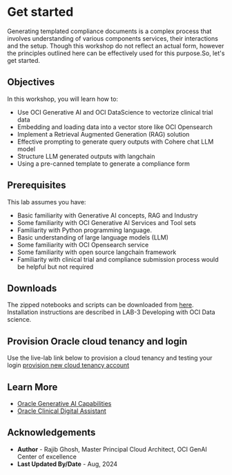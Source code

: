 # Get started

Generating templated compliance documents is a complex process that involves understanding of various components services, their interactions and the setup.
Though this workshop do not reflect an actual form, however the principles outlined here can be effectively used for this purpose.So, let's get started.

## Objectives

In this workshop, you will learn how to:

* Use OCI Generative AI and OCI DataScience to vectorize clinical trial data
* Embedding and loading data into a vector store like OCI Opensearch
* Implement a Retrieval Augmented Generation (RAG) solution
* Effective prompting to generate query outputs with Cohere chat LLM model
* Structure LLM generated outputs with langchain
* Using a pre-canned template to generate a compliance form

## Prerequisites

This lab assumes you have:

* Basic familiarity with Generative AI concepts, RAG and Industry
* Some familiarity with OCI Generative AI Services and Tool sets
* Familiarity with Python programming language.
* Basic understanding of large language models (LLM)
* Some familiarity with OCI Opensearch service
* Some familiarity with open source langchain framework
* Familiarity with clinical trial and compliance submission process would be helpful but not required

## Downloads

The zipped notebooks and scripts can be downloaded from [here](https://orasenatdpltintegration03.objectstorage.us-chicago-1.oci.customer-oci.com/p/SfhRh7OEvLj9yR0hAIM3BwT7bCpi3jALfP6NqoCODU7mFe51nl1PeBPWcJj2El9K/n/orasenatdpltintegration03/b/clinical-trials/o/conda.zip). Installation instructions are described in LAB-3 Developing with OCI Data science.

## Provision Oracle cloud tenancy and login

Use the live-lab link below to provision a cloud tenancy and testing your login
  [provision new cloud tenancy account](https://github.com/oracle-livelabs/common/blob/main/labs/cloud-login/event-register-free-tier-account.md)

## Learn More

* [Oracle Generative AI Capabilities](https://www.oracle.com/artificial-intelligence/generative-ai/)
* [Oracle Clinical Digital Assistant](https://www.oracle.com/health/clinical-suite/clinical-digital-assistant/)

## Acknowledgements

* **Author** - Rajib Ghosh, Master Principal Cloud Architect, OCI GenAI Center of excellence
* **Last Updated By/Date** - Aug, 2024
